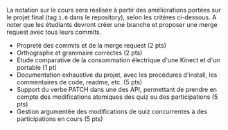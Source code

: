 La notation sur le cours sera réalisée à partir des améliorations portées sur le projet final (tag `1.0` dans le repository), selon les critères ci-dessous. A noter que les étudiants devront créer une branche et proposer une merge request avec tous leurs commits.

- Propreté des commits et de la merge request (2 pts)
- Orthographe et grammaire correctes (2 pts)
- Etude comparative de la consommation électrique d'une Kinect et d'un portable (1 pt)
- Documentation exhaustive du projet, avec les procédures d'install, les commentaires de code, readme, etc. (5 pts)
- Support du verbe PATCH dans une des API, permettant de prendre en compte des modifications atomiques des quiz ou des participations (5 pts)
- Gestion argumentée des modifications de quiz concurrentes à des participations en cours (5 pts)

